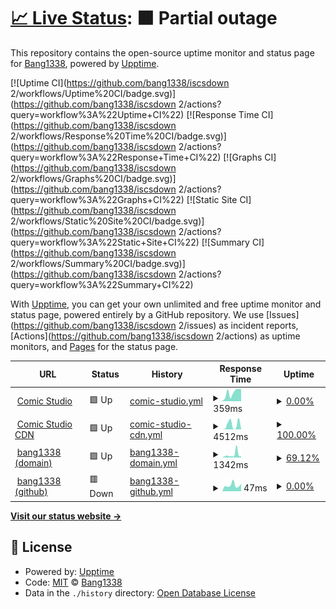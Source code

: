# [📈 Live Status](https://iscsdown2.bang1338.xyz): <!--live status--> **🟧 Partial outage**

This repository contains the open-source uptime monitor and status page for [Bang1338](https://comic.studio/u/Bang1338), powered by [Upptime](https://github.com/upptime/upptime).

[![Uptime CI](https://github.com/bang1338/iscsdown 2/workflows/Uptime%20CI/badge.svg)](https://github.com/bang1338/iscsdown 2/actions?query=workflow%3A%22Uptime+CI%22)
[![Response Time CI](https://github.com/bang1338/iscsdown 2/workflows/Response%20Time%20CI/badge.svg)](https://github.com/bang1338/iscsdown 2/actions?query=workflow%3A%22Response+Time+CI%22)
[![Graphs CI](https://github.com/bang1338/iscsdown 2/workflows/Graphs%20CI/badge.svg)](https://github.com/bang1338/iscsdown 2/actions?query=workflow%3A%22Graphs+CI%22)
[![Static Site CI](https://github.com/bang1338/iscsdown 2/workflows/Static%20Site%20CI/badge.svg)](https://github.com/bang1338/iscsdown 2/actions?query=workflow%3A%22Static+Site+CI%22)
[![Summary CI](https://github.com/bang1338/iscsdown 2/workflows/Summary%20CI/badge.svg)](https://github.com/bang1338/iscsdown 2/actions?query=workflow%3A%22Summary+CI%22)

With [Upptime](https://upptime.js.org), you can get your own unlimited and free uptime monitor and status page, powered entirely by a GitHub repository. We use [Issues](https://github.com/bang1338/iscsdown 2/issues) as incident reports, [Actions](https://github.com/bang1338/iscsdown 2/actions) as uptime monitors, and [Pages](https://iscsdown2.bang1338.xyz) for the status page.

<!--start: status pages-->
<!-- This summary is generated by Upptime (https://github.com/upptime/upptime) -->
<!-- Do not edit this manually, your changes will be overwritten -->
<!-- prettier-ignore -->
| URL | Status | History | Response Time | Uptime |
| --- | ------ | ------- | ------------- | ------ |
| <img alt="" src="https://icons.duckduckgo.com/ip3/comic.studio.ico" height="13"> [Comic Studio](https://comic.studio) | 🟩 Up | [comic-studio.yml](https://github.com/Bang1338/iscsdown-2/commits/HEAD/history/comic-studio.yml) | <details><summary><img alt="Response time graph" src="./graphs/comic-studio/response-time-week.png" height="20"> 359ms</summary><br><a href="https://bang1338.github.io/iscsdown-2/history/comic-studio"><img alt="Response time 296" src="https://img.shields.io/endpoint?url=https%3A%2F%2Fraw.githubusercontent.com%2FBang1338%2Fiscsdown-2%2FHEAD%2Fapi%2Fcomic-studio%2Fresponse-time.json"></a><br><a href="https://bang1338.github.io/iscsdown-2/history/comic-studio"><img alt="24-hour response time 447" src="https://img.shields.io/endpoint?url=https%3A%2F%2Fraw.githubusercontent.com%2FBang1338%2Fiscsdown-2%2FHEAD%2Fapi%2Fcomic-studio%2Fresponse-time-day.json"></a><br><a href="https://bang1338.github.io/iscsdown-2/history/comic-studio"><img alt="7-day response time 359" src="https://img.shields.io/endpoint?url=https%3A%2F%2Fraw.githubusercontent.com%2FBang1338%2Fiscsdown-2%2FHEAD%2Fapi%2Fcomic-studio%2Fresponse-time-week.json"></a><br><a href="https://bang1338.github.io/iscsdown-2/history/comic-studio"><img alt="30-day response time 296" src="https://img.shields.io/endpoint?url=https%3A%2F%2Fraw.githubusercontent.com%2FBang1338%2Fiscsdown-2%2FHEAD%2Fapi%2Fcomic-studio%2Fresponse-time-month.json"></a><br><a href="https://bang1338.github.io/iscsdown-2/history/comic-studio"><img alt="1-year response time 296" src="https://img.shields.io/endpoint?url=https%3A%2F%2Fraw.githubusercontent.com%2FBang1338%2Fiscsdown-2%2FHEAD%2Fapi%2Fcomic-studio%2Fresponse-time-year.json"></a></details> | <details><summary><a href="https://bang1338.github.io/iscsdown-2/history/comic-studio">0.00%</a></summary><a href="https://bang1338.github.io/iscsdown-2/history/comic-studio"><img alt="All-time uptime 25.15%" src="https://img.shields.io/endpoint?url=https%3A%2F%2Fraw.githubusercontent.com%2FBang1338%2Fiscsdown-2%2FHEAD%2Fapi%2Fcomic-studio%2Fuptime.json"></a><br><a href="https://bang1338.github.io/iscsdown-2/history/comic-studio"><img alt="24-hour uptime 0.00%" src="https://img.shields.io/endpoint?url=https%3A%2F%2Fraw.githubusercontent.com%2FBang1338%2Fiscsdown-2%2FHEAD%2Fapi%2Fcomic-studio%2Fuptime-day.json"></a><br><a href="https://bang1338.github.io/iscsdown-2/history/comic-studio"><img alt="7-day uptime 0.00%" src="https://img.shields.io/endpoint?url=https%3A%2F%2Fraw.githubusercontent.com%2FBang1338%2Fiscsdown-2%2FHEAD%2Fapi%2Fcomic-studio%2Fuptime-week.json"></a><br><a href="https://bang1338.github.io/iscsdown-2/history/comic-studio"><img alt="30-day uptime 25.15%" src="https://img.shields.io/endpoint?url=https%3A%2F%2Fraw.githubusercontent.com%2FBang1338%2Fiscsdown-2%2FHEAD%2Fapi%2Fcomic-studio%2Fuptime-month.json"></a><br><a href="https://bang1338.github.io/iscsdown-2/history/comic-studio"><img alt="1-year uptime 25.15%" src="https://img.shields.io/endpoint?url=https%3A%2F%2Fraw.githubusercontent.com%2FBang1338%2Fiscsdown-2%2FHEAD%2Fapi%2Fcomic-studio%2Fuptime-year.json"></a></details>
| <img alt="" src="https://icons.duckduckgo.com/ip3/cdn.comic.studio.ico" height="13"> [Comic Studio CDN](https://cdn.comic.studio) | 🟩 Up | [comic-studio-cdn.yml](https://github.com/Bang1338/iscsdown-2/commits/HEAD/history/comic-studio-cdn.yml) | <details><summary><img alt="Response time graph" src="./graphs/comic-studio-cdn/response-time-week.png" height="20"> 4512ms</summary><br><a href="https://bang1338.github.io/iscsdown-2/history/comic-studio-cdn"><img alt="Response time 3339" src="https://img.shields.io/endpoint?url=https%3A%2F%2Fraw.githubusercontent.com%2FBang1338%2Fiscsdown-2%2FHEAD%2Fapi%2Fcomic-studio-cdn%2Fresponse-time.json"></a><br><a href="https://bang1338.github.io/iscsdown-2/history/comic-studio-cdn"><img alt="24-hour response time 4213" src="https://img.shields.io/endpoint?url=https%3A%2F%2Fraw.githubusercontent.com%2FBang1338%2Fiscsdown-2%2FHEAD%2Fapi%2Fcomic-studio-cdn%2Fresponse-time-day.json"></a><br><a href="https://bang1338.github.io/iscsdown-2/history/comic-studio-cdn"><img alt="7-day response time 4512" src="https://img.shields.io/endpoint?url=https%3A%2F%2Fraw.githubusercontent.com%2FBang1338%2Fiscsdown-2%2FHEAD%2Fapi%2Fcomic-studio-cdn%2Fresponse-time-week.json"></a><br><a href="https://bang1338.github.io/iscsdown-2/history/comic-studio-cdn"><img alt="30-day response time 3339" src="https://img.shields.io/endpoint?url=https%3A%2F%2Fraw.githubusercontent.com%2FBang1338%2Fiscsdown-2%2FHEAD%2Fapi%2Fcomic-studio-cdn%2Fresponse-time-month.json"></a><br><a href="https://bang1338.github.io/iscsdown-2/history/comic-studio-cdn"><img alt="1-year response time 3339" src="https://img.shields.io/endpoint?url=https%3A%2F%2Fraw.githubusercontent.com%2FBang1338%2Fiscsdown-2%2FHEAD%2Fapi%2Fcomic-studio-cdn%2Fresponse-time-year.json"></a></details> | <details><summary><a href="https://bang1338.github.io/iscsdown-2/history/comic-studio-cdn">100.00%</a></summary><a href="https://bang1338.github.io/iscsdown-2/history/comic-studio-cdn"><img alt="All-time uptime 100.00%" src="https://img.shields.io/endpoint?url=https%3A%2F%2Fraw.githubusercontent.com%2FBang1338%2Fiscsdown-2%2FHEAD%2Fapi%2Fcomic-studio-cdn%2Fuptime.json"></a><br><a href="https://bang1338.github.io/iscsdown-2/history/comic-studio-cdn"><img alt="24-hour uptime 100.00%" src="https://img.shields.io/endpoint?url=https%3A%2F%2Fraw.githubusercontent.com%2FBang1338%2Fiscsdown-2%2FHEAD%2Fapi%2Fcomic-studio-cdn%2Fuptime-day.json"></a><br><a href="https://bang1338.github.io/iscsdown-2/history/comic-studio-cdn"><img alt="7-day uptime 100.00%" src="https://img.shields.io/endpoint?url=https%3A%2F%2Fraw.githubusercontent.com%2FBang1338%2Fiscsdown-2%2FHEAD%2Fapi%2Fcomic-studio-cdn%2Fuptime-week.json"></a><br><a href="https://bang1338.github.io/iscsdown-2/history/comic-studio-cdn"><img alt="30-day uptime 100.00%" src="https://img.shields.io/endpoint?url=https%3A%2F%2Fraw.githubusercontent.com%2FBang1338%2Fiscsdown-2%2FHEAD%2Fapi%2Fcomic-studio-cdn%2Fuptime-month.json"></a><br><a href="https://bang1338.github.io/iscsdown-2/history/comic-studio-cdn"><img alt="1-year uptime 100.00%" src="https://img.shields.io/endpoint?url=https%3A%2F%2Fraw.githubusercontent.com%2FBang1338%2Fiscsdown-2%2FHEAD%2Fapi%2Fcomic-studio-cdn%2Fuptime-year.json"></a></details>
| <img alt="" src="https://icons.duckduckgo.com/ip3/bang1338.xyz.ico" height="13"> [bang1338 (domain)](https://bang1338.xyz) | 🟩 Up | [bang1338-domain.yml](https://github.com/Bang1338/iscsdown-2/commits/HEAD/history/bang1338-domain.yml) | <details><summary><img alt="Response time graph" src="./graphs/bang1338-domain/response-time-week.png" height="20"> 1342ms</summary><br><a href="https://bang1338.github.io/iscsdown-2/history/bang1338-domain"><img alt="Response time 887" src="https://img.shields.io/endpoint?url=https%3A%2F%2Fraw.githubusercontent.com%2FBang1338%2Fiscsdown-2%2FHEAD%2Fapi%2Fbang1338-domain%2Fresponse-time.json"></a><br><a href="https://bang1338.github.io/iscsdown-2/history/bang1338-domain"><img alt="24-hour response time 1303" src="https://img.shields.io/endpoint?url=https%3A%2F%2Fraw.githubusercontent.com%2FBang1338%2Fiscsdown-2%2FHEAD%2Fapi%2Fbang1338-domain%2Fresponse-time-day.json"></a><br><a href="https://bang1338.github.io/iscsdown-2/history/bang1338-domain"><img alt="7-day response time 1342" src="https://img.shields.io/endpoint?url=https%3A%2F%2Fraw.githubusercontent.com%2FBang1338%2Fiscsdown-2%2FHEAD%2Fapi%2Fbang1338-domain%2Fresponse-time-week.json"></a><br><a href="https://bang1338.github.io/iscsdown-2/history/bang1338-domain"><img alt="30-day response time 887" src="https://img.shields.io/endpoint?url=https%3A%2F%2Fraw.githubusercontent.com%2FBang1338%2Fiscsdown-2%2FHEAD%2Fapi%2Fbang1338-domain%2Fresponse-time-month.json"></a><br><a href="https://bang1338.github.io/iscsdown-2/history/bang1338-domain"><img alt="1-year response time 887" src="https://img.shields.io/endpoint?url=https%3A%2F%2Fraw.githubusercontent.com%2FBang1338%2Fiscsdown-2%2FHEAD%2Fapi%2Fbang1338-domain%2Fresponse-time-year.json"></a></details> | <details><summary><a href="https://bang1338.github.io/iscsdown-2/history/bang1338-domain">69.12%</a></summary><a href="https://bang1338.github.io/iscsdown-2/history/bang1338-domain"><img alt="All-time uptime 82.64%" src="https://img.shields.io/endpoint?url=https%3A%2F%2Fraw.githubusercontent.com%2FBang1338%2Fiscsdown-2%2FHEAD%2Fapi%2Fbang1338-domain%2Fuptime.json"></a><br><a href="https://bang1338.github.io/iscsdown-2/history/bang1338-domain"><img alt="24-hour uptime 0.00%" src="https://img.shields.io/endpoint?url=https%3A%2F%2Fraw.githubusercontent.com%2FBang1338%2Fiscsdown-2%2FHEAD%2Fapi%2Fbang1338-domain%2Fuptime-day.json"></a><br><a href="https://bang1338.github.io/iscsdown-2/history/bang1338-domain"><img alt="7-day uptime 69.12%" src="https://img.shields.io/endpoint?url=https%3A%2F%2Fraw.githubusercontent.com%2FBang1338%2Fiscsdown-2%2FHEAD%2Fapi%2Fbang1338-domain%2Fuptime-week.json"></a><br><a href="https://bang1338.github.io/iscsdown-2/history/bang1338-domain"><img alt="30-day uptime 82.64%" src="https://img.shields.io/endpoint?url=https%3A%2F%2Fraw.githubusercontent.com%2FBang1338%2Fiscsdown-2%2FHEAD%2Fapi%2Fbang1338-domain%2Fuptime-month.json"></a><br><a href="https://bang1338.github.io/iscsdown-2/history/bang1338-domain"><img alt="1-year uptime 82.64%" src="https://img.shields.io/endpoint?url=https%3A%2F%2Fraw.githubusercontent.com%2FBang1338%2Fiscsdown-2%2FHEAD%2Fapi%2Fbang1338-domain%2Fuptime-year.json"></a></details>
| <img alt="" src="https://icons.duckduckgo.com/ip3/bang1338.github.io.ico" height="13"> [bang1338 (github)](https://bang1338.github.io) | 🟥 Down | [bang1338-github.yml](https://github.com/Bang1338/iscsdown-2/commits/HEAD/history/bang1338-github.yml) | <details><summary><img alt="Response time graph" src="./graphs/bang1338-github/response-time-week.png" height="20"> 47ms</summary><br><a href="https://bang1338.github.io/iscsdown-2/history/bang1338-github"><img alt="Response time 53" src="https://img.shields.io/endpoint?url=https%3A%2F%2Fraw.githubusercontent.com%2FBang1338%2Fiscsdown-2%2FHEAD%2Fapi%2Fbang1338-github%2Fresponse-time.json"></a><br><a href="https://bang1338.github.io/iscsdown-2/history/bang1338-github"><img alt="24-hour response time 41" src="https://img.shields.io/endpoint?url=https%3A%2F%2Fraw.githubusercontent.com%2FBang1338%2Fiscsdown-2%2FHEAD%2Fapi%2Fbang1338-github%2Fresponse-time-day.json"></a><br><a href="https://bang1338.github.io/iscsdown-2/history/bang1338-github"><img alt="7-day response time 47" src="https://img.shields.io/endpoint?url=https%3A%2F%2Fraw.githubusercontent.com%2FBang1338%2Fiscsdown-2%2FHEAD%2Fapi%2Fbang1338-github%2Fresponse-time-week.json"></a><br><a href="https://bang1338.github.io/iscsdown-2/history/bang1338-github"><img alt="30-day response time 53" src="https://img.shields.io/endpoint?url=https%3A%2F%2Fraw.githubusercontent.com%2FBang1338%2Fiscsdown-2%2FHEAD%2Fapi%2Fbang1338-github%2Fresponse-time-month.json"></a><br><a href="https://bang1338.github.io/iscsdown-2/history/bang1338-github"><img alt="1-year response time 53" src="https://img.shields.io/endpoint?url=https%3A%2F%2Fraw.githubusercontent.com%2FBang1338%2Fiscsdown-2%2FHEAD%2Fapi%2Fbang1338-github%2Fresponse-time-year.json"></a></details> | <details><summary><a href="https://bang1338.github.io/iscsdown-2/history/bang1338-github">0.00%</a></summary><a href="https://bang1338.github.io/iscsdown-2/history/bang1338-github"><img alt="All-time uptime 0.00%" src="https://img.shields.io/endpoint?url=https%3A%2F%2Fraw.githubusercontent.com%2FBang1338%2Fiscsdown-2%2FHEAD%2Fapi%2Fbang1338-github%2Fuptime.json"></a><br><a href="https://bang1338.github.io/iscsdown-2/history/bang1338-github"><img alt="24-hour uptime 0.00%" src="https://img.shields.io/endpoint?url=https%3A%2F%2Fraw.githubusercontent.com%2FBang1338%2Fiscsdown-2%2FHEAD%2Fapi%2Fbang1338-github%2Fuptime-day.json"></a><br><a href="https://bang1338.github.io/iscsdown-2/history/bang1338-github"><img alt="7-day uptime 0.00%" src="https://img.shields.io/endpoint?url=https%3A%2F%2Fraw.githubusercontent.com%2FBang1338%2Fiscsdown-2%2FHEAD%2Fapi%2Fbang1338-github%2Fuptime-week.json"></a><br><a href="https://bang1338.github.io/iscsdown-2/history/bang1338-github"><img alt="30-day uptime 0.00%" src="https://img.shields.io/endpoint?url=https%3A%2F%2Fraw.githubusercontent.com%2FBang1338%2Fiscsdown-2%2FHEAD%2Fapi%2Fbang1338-github%2Fuptime-month.json"></a><br><a href="https://bang1338.github.io/iscsdown-2/history/bang1338-github"><img alt="1-year uptime 0.00%" src="https://img.shields.io/endpoint?url=https%3A%2F%2Fraw.githubusercontent.com%2FBang1338%2Fiscsdown-2%2FHEAD%2Fapi%2Fbang1338-github%2Fuptime-year.json"></a></details>

<!--end: status pages-->

[**Visit our status website →**](https://iscsdown2.bang1338.xyz)

## 📄 License

- Powered by: [Upptime](https://github.com/upptime/upptime)
- Code: [MIT](./LICENSE) © [Bang1338](https://comic.studio/u/Bang1338)
- Data in the `./history` directory: [Open Database License](https://opendatacommons.org/licenses/odbl/1-0/)
